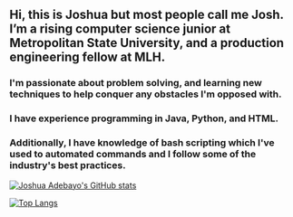 ## Hi, this is Joshua but most people call me Josh. I’m a rising computer science junior at Metropolitan State University, and a production engineering fellow at MLH.
### I'm passionate about problem solving, and learning new techniques to help conquer any obstacles I'm opposed with.
### I have experience programming in Java, Python, and HTML. 
### Additionally, I have knowledge of bash scripting which I've used to automated commands and I follow some of the industry's best practices. 


[![Joshua Adebayo's GitHub stats](https://github-readme-stats.vercel.app/api?username=Epicskylegend&count_private=true&show_icons=true&theme=radical&hide_rank=false)](https://github.com/anuraghazra/github-readme-stats)


[![Top Langs](https://github-readme-stats.vercel.app/api/top-langs/?username=Epicskylegend)](https://github.com/Epicskylegend/github-readme-stats)
